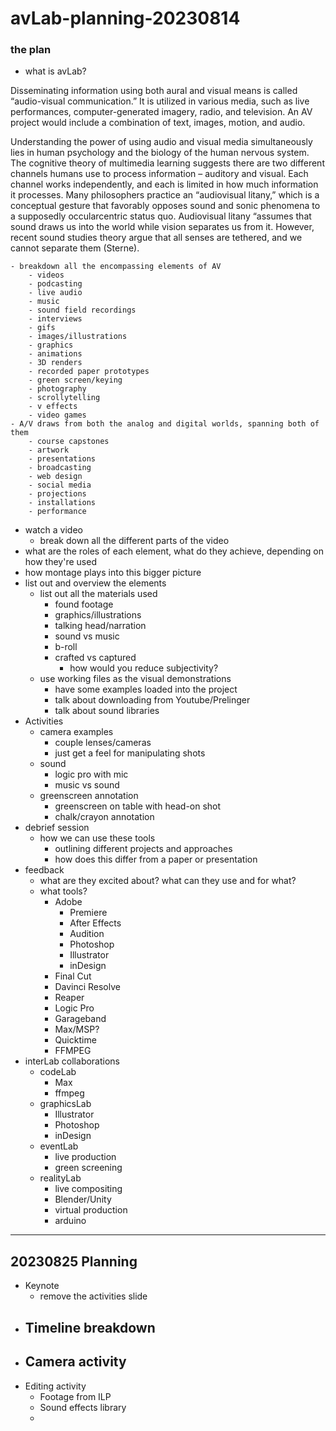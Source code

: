 # avLab-planning-20230814

### the plan

- what is avLab? 

Disseminating information using both aural and visual means is called “audio-visual communication.” It is utilized in various media, such as live performances, computer-generated imagery, radio, and television. An AV project would include a combination of text, images, motion, and audio. 

Understanding the power of using audio and visual media simultaneously lies in human psychology and the biology of the human nervous system. The cognitive theory of multimedia learning suggests there are two different channels humans use to process information – auditory and visual. Each channel works independently, and each is limited in how much information it processes. Many philosophers practice an “audiovisual litany,” which is a conceptual gesture that favorably opposes sound and sonic phenomena to a supposedly occularcentric status quo. Audiovisual litany “assumes that sound draws us into the world while vision separates us from it. However, recent sound studies theory argue that all senses are tethered, and we cannot separate them (Sterne).

	- breakdown all the encompassing elements of AV
		- videos 
		- podcasting 
		- live audio
		- music
		- sound field recordings
		- interviews
		- gifs 
		- images/illustrations
		- graphics
		- animations
		- 3D renders 
		- recorded paper prototypes 
		- green screen/keying
		- photography
		- scrollytelling
		- v effects
		- video games
	- A/V draws from both the analog and digital worlds, spanning both of them
		- course capstones
		- artwork 
		- presentations
		- broadcasting
		- web design
		- social media 
		- projections
		- installations
		- performance
- watch a video 
	- break down all the different parts of the video
- what are the roles of each element, what do they achieve, depending on how they're used
- how montage plays into this bigger picture
- list out and overview the elements 
	- list out all the materials used
		- found footage
		- graphics/illustrations
		- talking head/narration
		- sound vs music
		- b-roll
		- crafted vs captured
			- how would you reduce subjectivity?
	- use working files as the visual demonstrations
		- have some examples loaded into the project
		- talk about downloading from Youtube/Prelinger
		- talk about sound libraries 
- Activities
	- camera examples
		- couple lenses/cameras
		- just get a feel for manipulating shots
	- sound
		- logic pro with mic
		- music vs sound
	- greenscreen annotation
		- greenscreen on table with head-on shot
		- chalk/crayon annotation
- debrief session
	- how we can use these tools 
		- outlining different projects and approaches
		- how does this differ from a paper or presentation
- feedback
	- what are they excited about? what can they use and for what?
	- what tools?
		- Adobe 
			- Premiere 
			- After Effects
			- Audition
			- Photoshop
			- Illustrator
			- inDesign
		- Final Cut
		- Davinci Resolve
		- Reaper
		- Logic Pro
		- Garageband
		- Max/MSP? 
		- Quicktime
		- FFMPEG
- interLab collaborations
	- codeLab
		- Max
		- ffmpeg
	- graphicsLab
		- Illustrator 
		- Photoshop
		- inDesign
	- eventLab
		- live production
		- green screening
	- realityLab
		- live compositing 
		- Blender/Unity
		- virtual production
		- arduino



_________________

## 20230825 Planning

- Keynote 
	- remove the activities slide
- Timeline breakdown
	- 
- Camera activity
	- 
- Editing activity
	- Footage from ILP
	- Sound effects library 
	- 